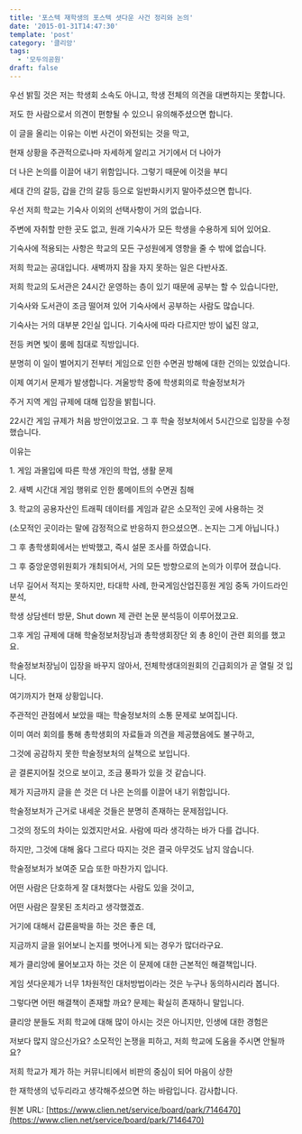 ```yaml
---
title: '포스텍 재학생의 포스텍 셧다운 사건 정리와 논의'
date: '2015-01-31T14:47:30'
template: 'post'
category: '클리앙'
tags: 
  - '모두의공원'
draft: false
---
```


우선 밝힐 것은 저는 학생회 소속도 아니고, 학생 전체의 의견을 대변하지는 못합니다.

저도 한 사람으로서 의견이 편향될 수 있으니 유의해주셨으면 합니다.

이 글을 올리는 이유는 이번 사건이 와전되는 것을 막고,

현재 상황을 주관적으로나마 자세하게 알리고 거기에서 더 나아가

더 나은 논의를 이끌어 내기 위함입니다. 그렇기 때문에 이것을 부디

세대 간의 갈등, 갑을 간의 갈등 등으로 일반화시키지 말아주셨으면 합니다.

우선 저희 학교는 기숙사 이외의 선택사항이 거의 없습니다.

주변에 자취할 만한 곳도 없고, 원래 기숙사가 모든 학생을 수용하게 되어 있어요.

기숙사에 적용되는 사항은 학교의 모든 구성원에게 영향을 줄 수 밖에 없습니다.

저희 학교는 공대입니다. 새벽까지 잠을 자지 못하는 일은 다반사죠.

저희 학교의 도서관은 24시간 운영하는 층이 있기 때문에 공부는 할 수 있습니다만,

기숙사와 도서관이 조금 떨어져 있어 기숙사에서 공부하는 사람도 많습니다.

기숙사는 거의 대부분 2인실 입니다. 기숙사에 따라 다르지만 방이 넓진 않고,

전등 켜면 빛이 룸메 침대로 직방입니다.

분명히 이 일이 벌어지기 전부터 게임으로 인한 수면권 방해에 대한 건의는 있었습니다.

이제 여기서 문제가 발생합니다. 겨울방학 중에 학생회의로 학술정보처가 

주거 지역 게임 규제에 대해 입장을 밝힙니다.

22시간 게임 규제가 처음 방안이었고요. 그 후 학술 정보처에서 5시간으로 입장을 수정했습니다.

이유는

1\. 게임 과몰입에 따른 학생 개인의 학업, 생활 문제

2\. 새벽 시간대 게임 행위로 인한 룸메이트의 수면권 침해

3\. 학교의 공용자산인 트래픽 데이터를 게임과 같은 소모적인 곳에 사용하는 것

(소모적인 곳이라는 말에 감정적으로 반응하지 한으셨으면.. 논지는 그게 아닙니다.)

그 후 총학생회에서는 반박했고, 즉시 설문 조사를 하였습니다.

그 후 중앙운영위원회가 개최되어서, 거의 모든 방향으로의 논의가 이루어 졌습니다.

너무 길어서 적지는 못하지만, 타대학 사례, 한국게임산업진흥원 게임 중독 가이드라인 분석,

학생 상담센터 방문, Shut down 제 관련 논문 분석등이 이루어졌고요.

그후 게임 규제에 대해 학술정보처장님과 총학생회장단 외 총 8인이 관련 회의를 했고요.

학술정보처장님이 입장을 바꾸지 않아서, 전체학생대의원회의 긴급회의가 곧 열릴 것 입니다.

여기까지가 현재 상황입니다.

주관적인 관점에서 보았을 때는 학술정보처의 소통 문제로 보여집니다.

이미 여러 회의를 통해 총학생회의 자료들과 의견을 제공했음에도 불구하고,

그것에 공감하지 못한 학술정보처의 실책으로 보입니다.

곧 결론지어질 것으로 보이고, 조금 풍파가 있을 것 같습니다.

제가 지금까지 글을 쓴 것은 더 나은 논의를 이끌어 내기 위함입니다.

학술정보처가 근거로 내세운 것들은 분명히 존재하는 문제점입니다.

그것의 정도의 차이는 있겠지만서요. 사람에 따라 생각하는 바가 다를 겁니다.

하지만, 그것에 대해 옳다 그르다 따지는 것은 결국 아무것도 남지 않습니다.

학술정보처가 보여준 모습 또한 마찬가지 입니다.

어떤 사람은 단호하게 잘 대처했다는 사람도 있을 것이고,

어떤 사람은 잘못된 조치라고 생각했겠죠.

거기에 대해서 갑론을박을 하는 것은 좋은 데,

지금까지 글을 읽어보니 논지를 벗어나게 되는 경우가 많더라구요.

제가 클리앙에 물어보고자 하는 것은 이 문제에 대한 근본적인 해결책입니다.

게임 셧다운제가 너무 1차원적인 대처방법이라는 것은 누구나 동의하시리라 봅니다.

그렇다면 어떤 해결책이 존재할 까요? 문제는 확실히 존재하니 말입니다.

클리앙 분들도 저희 학교에 대해 많이 아시는 것은 아니지만, 인생에 대한 경험은

저보다 많지 않으신가요? 소모적인 논쟁을 피하고, 저희 학교에 도움을 주시면 안될까요?

저희 학교가 제가 하는 커뮤니티에서 비판의 중심이 되어 마음이 상한

한 재학생의 넋두리라고 생각해주셨으면 하는 바람입니다. 감사합니다.

원본 URL: [https://www.clien.net/service/board/park/7146470](https://www.clien.net/service/board/park/7146470)